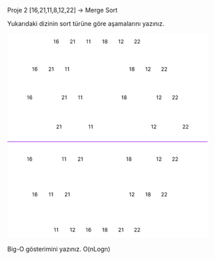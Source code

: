 Proje 2
[16,21,11,8,12,22] -> Merge Sort

Yukarıdaki dizinin sort türüne göre aşamalarını yazınız.

![mergesort](https://github.com/MuhammedEnesBicen/Data-Structures-and-Algorithms/blob/master/Merge%20Sort/mergesort.jpg)

Big-O gösterimini yazınız.
O(nLogn)
